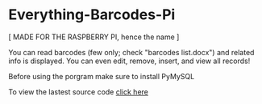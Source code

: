 # Everything-Barcodes-Pi
[ MADE FOR THE RASPBERRY PI, hence the name ]

You can read barcodes (few only; check "barcodes list.docx") and related info is displayed. You can even edit, remove, insert, and view all records!

Before using the porgram make sure to install PyMySQL

To view the lastest source code [click here](https://github.com/TeryakiiSauce/Everything-Barcodes-Pi/blob/master/Releases/Everything%20Barcodes%20Pi%20v1.2.py)
